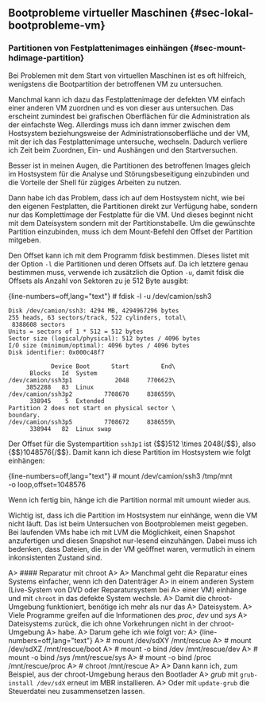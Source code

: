 
## Bootprobleme virtueller Maschinen {#sec-lokal-bootprobleme-vm}

### Partitionen von Festplattenimages einhängen {#sec-mount-hdimage-partition}

Bei Problemen mit dem Start von virtuellen Maschinen ist es oft hilfreich,
wenigstens die Bootpartition der betroffenen VM zu untersuchen.

Manchmal kann
ich dazu das Festplattenimage der defekten VM einfach einer anderen VM
zuordnen und es von dieser aus untersuchen.
Das erscheint zumindest bei grafischen Oberflächen für die Administration
als der einfachste Weg.
Allerdings muss ich dann immer zwischen dem Hostsystem beziehungsweise der
Administrationsoberfläche und der VM, mit der ich das Festplattenimage
untersuche, wechseln.
Dadurch verliere ich Zeit beim Zuordnen, Ein- und Aushängen und den
Startversuchen.

Besser ist in meinen Augen, die Partitionen des betroffenen Images gleich im
Hostsystem für die Analyse und Störungsbeseitigung einzubinden und die
Vorteile der Shell für zügiges Arbeiten zu nutzen.

Dann habe ich das Problem, dass ich auf dem Hostsystem nicht, wie bei den
eigenen Festplatten, die Partitionen direkt zur Verfügung habe, sondern nur
das Komplettimage der Festplatte für die VM.
Und dieses beginnt nicht mit dem Dateisystem sondern mit der Partitionstabelle.
Um die gewünschte Partition einzubinden, muss ich dem Mount-Befehl den Offset
der Partition mitgeben.

Den Offset kann ich mit dem Programm fdisk bestimmen.
Dieses listet mit der Option `-l` die Partitionen und deren Offsets auf.
Da ich letztere genau bestimmen muss, verwende ich zusätzlich die Option
`-u`, damit fdisk die Offsets als Anzahl von Sektoren zu je 512 Byte ausgibt:

{line-numbers=off,lang="text"}
    # fdisk -l -u /dev/camion/ssh3 

    Disk /dev/camion/ssh3: 4294 MB, 4294967296 bytes
    255 heads, 63 sectors/track, 522 cylinders, total\
     8388608 sectors
    Units = sectors of 1 * 512 = 512 bytes
    Sector size (logical/physical): 512 bytes / 4096 bytes
    I/O size (minimum/optimal): 4096 bytes / 4096 bytes
    Disk identifier: 0x000c48f7

                Device Boot      Start         End\
          Blocks   Id  System
    /dev/camion/ssh3p1            2048     7706623\
         3852288   83  Linux
    /dev/camion/ssh3p2         7708670     8386559\
          338945    5  Extended
    Partition 2 does not start on physical sector \
    boundary.
    /dev/camion/ssh3p5         7708672     8386559\
          338944   82  Linux swap

Der Offset für die Systempartition `ssh3p1` ist {$$}512 \times 2048{/$$},
also {$$}1048576{/$$}.
Damit kann ich diese Partition im Hostsystem wie folgt einhängen:

{line-numbers=off,lang="text"}
    # mount /dev/camion/ssh3 /tmp/mnt \
            -o loop,offset=1048576

Wenn ich fertig bin, hänge ich die Partition normal mit umount wieder aus.

Wichtig ist, dass ich die Partition im Hostsystem nur einhänge, wenn die VM
nicht läuft.
Das ist beim Untersuchen von Bootproblemen meist gegeben.
Bei laufenden VMs habe ich mit LVM die Möglichkeit, einen Snapshot anzufertigen
und diesen Snapshot nur-lesend einzuhängen.
Dabei muss ich bedenken, dass Dateien, die in der VM geöffnet waren,
vermutlich in einem inkonsistenten Zustand sind.

A> #### Reparatur mit chroot
A> 
A> Manchmal geht die Reparatur eines Systems einfacher, wenn ich den Datenträger
A> in einem anderen System (Live-System von DVD oder Reparatursystem bei
A> einer VM) einhänge und mit `chroot` in das defekte System wechsle.
A> Damit die chroot-Umgebung funktioniert, benötige ich mehr als nur das
A> Dateisystem.
A> Viele Programme greifen auf die Informationen des *proc*, *dev* und *sys*
A> Dateisystems zurück, die ich ohne Vorkehrungen nicht in der chroot-Umgebung
A> habe.
A> Darum gehe ich wie folgt vor:
A> 
{line-numbers=off,lang="text"}
A>     # mount /dev/sdXY /mnt/rescue
A>     # mount /dev/sdXZ /mnt/rescue/boot
A>     # mount -o bind /dev /mnt/rescue/dev
A>     # mount -o bind /sys /mnt/rescue/sys
A>     # mount -o bind /proc /mnt/rescue/proc
A>     # chroot /mnt/rescue
A> 
A> Dann kann ich, zum Beispiel, aus der chroot-Umgebung heraus den Bootlader
A> *grub* mit `grub-install /dev/sdX` erneut im MBR installieren.
A> Oder mit `update-grub` die Steuerdatei neu zusammensetzen lassen.

